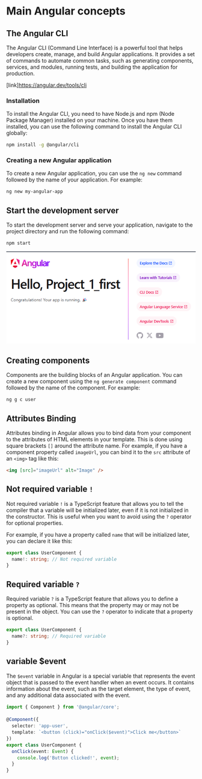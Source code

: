 # Main Angular concepts

## The Angular CLI

The Angular CLI (Command Line Interface) is a powerful tool that helps developers create, manage, and build Angular applications. It provides a set of commands to automate common tasks, such as generating components, services, and modules, running tests, and building the application for production.

[link]<https://angular.dev/tools/cli>

### Installation

To install the Angular CLI, you need to have Node.js and npm (Node Package Manager) installed on your machine. Once you have them installed, you can use the following command to install the Angular CLI globally:

```bash
npm install -g @angular/cli
```

### Creating a new Angular application

To create a new Angular application, you can use the `ng new` command followed by the name of your application. For example:

```bash
ng new my-angular-app
```

## Start the development server

To start the development server and serve your application, navigate to the project directory and run the following command:

```bash
npm start
```

![Start the development server](./img/StartServer.png)

## Creating components

Components are the building blocks of an Angular application. You can create a new component using the `ng generate component` command followed by the name of the component. For example:

```bash
ng g c user
```

## Attributes Binding

Attributes binding in Angular allows you to bind data from your component to the attributes of HTML elements in your template. This is done using square brackets `[]` around the attribute name. For example, if you have a component property called `imageUrl`, you can bind it to the `src` attribute of an `<img>` tag like this:

```html
<img [src]="imageUrl" alt="Image" />
```

## Not required variable `!`

Not required variable `!` is a TypeScript feature that allows you to tell the compiler that a variable will be initialized later, even if it is not initialized in the constructor. This is useful when you want to avoid using the `?` operator for optional properties.

For example, if you have a property called `name` that will be initialized later, you can declare it like this:

```typescript
export class UserComponent {
  name!: string; // Not required variable
}
```

## Required variable `?`

Required variable `?` is a TypeScript feature that allows you to define a property as optional. This means that the property may or may not be present in the object. You can use the `?` operator to indicate that a property is optional.

```typescript
export class UserComponent {
  name?: string; // Required variable
}
```

## variable $event

The `$event` variable in Angular is a special variable that represents the event object that is passed to the event handler when an event occurs. It contains information about the event, such as the target element, the type of event, and any additional data associated with the event.

```typescript
import { Component } from '@angular/core';

@Component({
  selector: 'app-user',
  template: `<button (click)="onClick($event)">Click me</button>`
})
export class UserComponent {
  onClick(event: Event) {
    console.log('Button clicked!', event);
  }
}
```

